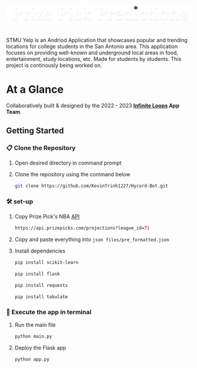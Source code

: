 ![ppplogo](/static/images/ppp.png)
#
STMU Yelp is an Andriod Application that showcases popular and trending locations for college students in the San Antonio area. This application focuses on providing well-known and underground local areas in food, entertainment, study locations, etc. Made for students by students. This project is continously being worked on.

# At a Glance


Collaboratively built & designed by the 2022 - 2023 <strong>[Infinite Loops](https://www.instagram.com/stmu_infiniteloops/) App Team</strong>.

## Getting Started

### 📋 Clone the Repository
1) Open desired directory in command prompt
2) Clone the repository using the command below

    ```sh
    git clone https://github.com/KevinTrinh1227/Hycord-Bot.git
    ```

### 🛠 set-up
1. Copy Prize Pick's NBA [API](https://api.prizepicks.com/projections?league_id=7)

   ```sh
   https://api.prizepicks.com/projections?league_id=7)
   ```

2. Copy and paste everything into `json files/pre_formatted.json`

3. Install dependencies

   ```sh
   pip install scikit-learn
   ```
   ```sh
   pip install flask
   ```
   ```sh
   pip install requests
   ```
   ```sh
   pip install tabulate
   ```
### 🚀 Execute the app in terminal

1. Run the main file

   ```sh
   python main.py
   ```
2. Deploy the Flask app

   ```sh
   python app.py
   ```
